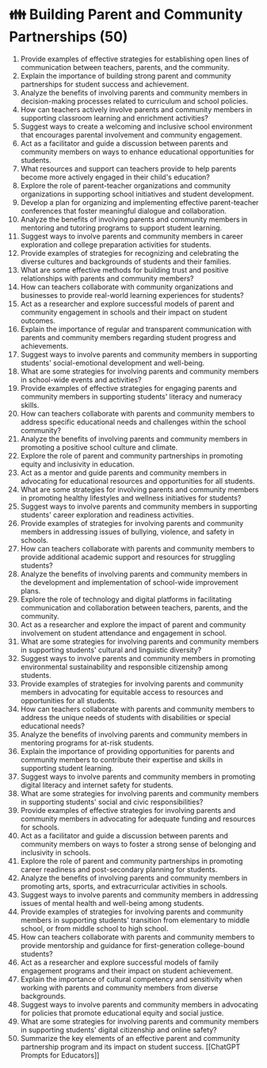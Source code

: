 # 👪 Building Parent and Community Partnerships (50)

1. Provide examples of effective strategies for establishing open lines of communication between teachers, parents, and the community.
2. Explain the importance of building strong parent and community partnerships for student success and achievement.
3. Analyze the benefits of involving parents and community members in decision-making processes related to curriculum and school policies.
4. How can teachers actively involve parents and community members in supporting classroom learning and enrichment activities?
5. Suggest ways to create a welcoming and inclusive school environment that encourages parental involvement and community engagement.
6. Act as a facilitator and guide a discussion between parents and community members on ways to enhance educational opportunities for students.
7. What resources and support can teachers provide to help parents become more actively engaged in their child's education?
8. Explore the role of parent-teacher organizations and community organizations in supporting school initiatives and student development.
9. Develop a plan for organizing and implementing effective parent-teacher conferences that foster meaningful dialogue and collaboration.
10. Analyze the benefits of involving parents and community members in mentoring and tutoring programs to support student learning.
11. Suggest ways to involve parents and community members in career exploration and college preparation activities for students.
12. Provide examples of strategies for recognizing and celebrating the diverse cultures and backgrounds of students and their families.
13. What are some effective methods for building trust and positive relationships with parents and community members?
14. How can teachers collaborate with community organizations and businesses to provide real-world learning experiences for students?
15. Act as a researcher and explore successful models of parent and community engagement in schools and their impact on student outcomes.
16. Explain the importance of regular and transparent communication with parents and community members regarding student progress and achievements.
17. Suggest ways to involve parents and community members in supporting students' social-emotional development and well-being.
18. What are some strategies for involving parents and community members in school-wide events and activities?
19. Provide examples of effective strategies for engaging parents and community members in supporting students' literacy and numeracy skills.
20. How can teachers collaborate with parents and community members to address specific educational needs and challenges within the school community?
21. Analyze the benefits of involving parents and community members in promoting a positive school culture and climate.
22. Explore the role of parent and community partnerships in promoting equity and inclusivity in education.
23. Act as a mentor and guide parents and community members in advocating for educational resources and opportunities for all students.
24. What are some strategies for involving parents and community members in promoting healthy lifestyles and wellness initiatives for students?
25. Suggest ways to involve parents and community members in supporting students' career exploration and readiness activities.
26. Provide examples of strategies for involving parents and community members in addressing issues of bullying, violence, and safety in schools.
27. How can teachers collaborate with parents and community members to provide additional academic support and resources for struggling students?
28. Analyze the benefits of involving parents and community members in the development and implementation of school-wide improvement plans.
29. Explore the role of technology and digital platforms in facilitating communication and collaboration between teachers, parents, and the community.
30. Act as a researcher and explore the impact of parent and community involvement on student attendance and engagement in school.
31. What are some strategies for involving parents and community members in supporting students' cultural and linguistic diversity?
32. Suggest ways to involve parents and community members in promoting environmental sustainability and responsible citizenship among students.
33. Provide examples of strategies for involving parents and community members in advocating for equitable access to resources and opportunities for all students.
34. How can teachers collaborate with parents and community members to address the unique needs of students with disabilities or special educational needs?
35. Analyze the benefits of involving parents and community members in mentoring programs for at-risk students.
36. Explain the importance of providing opportunities for parents and community members to contribute their expertise and skills in supporting student learning.
37. Suggest ways to involve parents and community members in promoting digital literacy and internet safety for students.
38. What are some strategies for involving parents and community members in supporting students' social and civic responsibilities?
39. Provide examples of effective strategies for involving parents and community members in advocating for adequate funding and resources for schools.
40. Act as a facilitator and guide a discussion between parents and community members on ways to foster a strong sense of belonging and inclusivity in schools.
41. Explore the role of parent and community partnerships in promoting career readiness and post-secondary planning for students.
42. Analyze the benefits of involving parents and community members in promoting arts, sports, and extracurricular activities in schools.
43. Suggest ways to involve parents and community members in addressing issues of mental health and well-being among students.
44. Provide examples of strategies for involving parents and community members in supporting students' transition from elementary to middle school, or from middle school to high school.
45. How can teachers collaborate with parents and community members to provide mentorship and guidance for first-generation college-bound students?
46. Act as a researcher and explore successful models of family engagement programs and their impact on student achievement.
47. Explain the importance of cultural competency and sensitivity when working with parents and community members from diverse backgrounds.
48. Suggest ways to involve parents and community members in advocating for policies that promote educational equity and social justice.
49. What are some strategies for involving parents and community members in supporting students' digital citizenship and online safety?
50. Summarize the key elements of an effective parent and community partnership program and its impact on student success.
[[ChatGPT Prompts for Educators]]